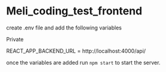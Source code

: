 # Meli_coding_test_frontend

create .env file and add the following variables

Private

REACT_APP_BACKEND_URL = http://localhost:4000/api/

once the variables are added run `npm start` to start the server.
